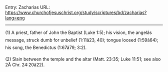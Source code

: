 Entry: Zacharias
URL: https://www.churchofjesuschrist.org/study/scriptures/bd/zacharias?lang=eng

---

(1) A priest, father of John the Baptist (Luke 1:5); his vision, the angelâs message, struck dumb for unbelief (1:11â23, 40); tongue loosed (1:59â64); his song, the Benedictus (1:67â79; 3:2).

(2) Slain between the temple and the altar (Matt. 23:35; Luke 11:51; see also 2Â Chr. 24:20â22).

